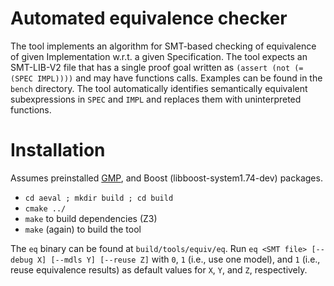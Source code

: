 Automated equivalence checker
==================================================================

The tool implements an algorithm for SMT-based checking of equivalence of given Implementation w.r.t. a given Specification. The tool expects an SMT-LIB-V2 file that has a single proof goal written as `(assert (not (= (SPEC IMPL))))` and may have functions calls. Examples can be found in the `bench` directory. The tool automatically identifies semantically equivalent subexpressions in `SPEC` and `IMPL` and replaces them with uninterpreted functions.

Installation
============

Assumes preinstalled <a href="https://gmplib.org/">GMP</a>, and Boost (libboost-system1.74-dev) packages.

* `cd aeval ; mkdir build ; cd build`
* `cmake ../`
* `make` to build dependencies (Z3)
* `make` (again) to build the tool

The `eq` binary can be found at `build/tools/equiv/eq`. Run `eq <SMT file> [--debug X] [--mdls Y] [--reuse Z]` with `0`, `1` (i.e., use one model), and `1` (i.e., reuse equivalence results) as default values for `X`, `Y`, and `Z`, respectively.
